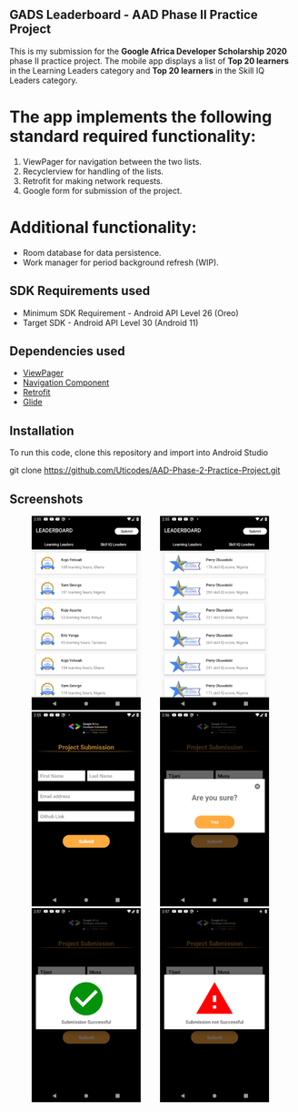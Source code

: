## GADS Leaderboard - AAD Phase II Practice Project

This is my submission for the **Google Africa Developer Scholarship 2020** phase II practice project. The mobile app displays a list of **Top 20 learners** in the Learning Leaders category and **Top 20 learners** in the Skill IQ Leaders category.

# The app implements the following standard required functionality:
1. ViewPager for navigation between the two lists.
2. Recyclerview for handling of the lists.
3. Retrofit for making network requests.
4. Google form for submission of the project.

# Additional functionality:
- Room database for data persistence.
- Work manager for period background refresh (WIP).

## SDK Requirements used
- Minimum SDK Requirement - Android API Level 26 (Oreo)
- Target SDK - Android API Level 30 (Android 11)

## Dependencies used
- [ViewPager](https://developer.android.com/jetpack/androidx/releases/viewpager2)
- [Navigation Component](https://developer.android.com/jetpack/androidx/releases/navigation)
- [Retrofit](https://github.com/square/retrofit)
- [Glide](https://github.com/bumptech/glide)

## Installation
To run this code, clone this repository and import into Android Studio

git clone https://github.com/Uticodes/AAD-Phase-2-Practice-Project.git

## Screenshots
<ul>
  <img src="https://github.com/shazomii/GADS2020Leaderboard/blob/master/screenshots/learning_leader.png" width="40%" alt="Learning leaders" hspace="15">
  <img src="https://github.com/shazomii/GADS2020Leaderboard/blob/master/screenshots/skill_iq_leader.png" width="40%" alt="Skill IQ leaders" hspace="15">
  <img src="https://github.com/shazomii/GADS2020Leaderboard/blob/master/screenshots/submit_form.png" width="40%" alt="Submit screen" hspace="15">
  <img src="https://github.com/shazomii/GADS2020Leaderboard/blob/master/screenshots/confirm_submit.png" width="40%" alt="Confirm dialog" hspace="15">
  <img src="https://github.com/shazomii/GADS2020Leaderboard/blob/master/screenshots/submit_success.png" width="40%" alt="Success Dialog" hspace="15">
  <img src="https://github.com/shazomii/GADS2020Leaderboard/blob/master/screenshots/no_success.png" width="40%" alt="Not successful dialog" hspace="15">
</ul>